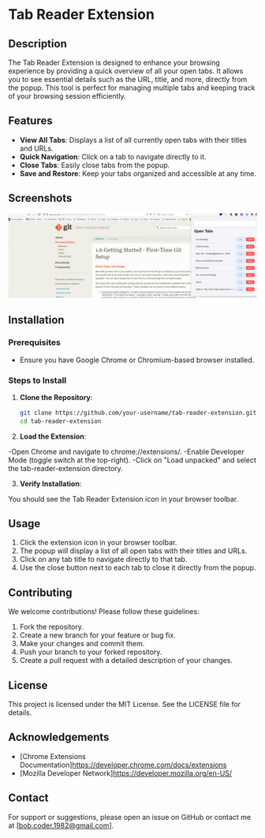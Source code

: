 # Tab Reader Extension

## Description

The Tab Reader Extension is designed to enhance your browsing experience by providing a quick overview of all your open tabs. It allows you to see essential details such as the URL, title, and more, directly from the popup. This tool is perfect for managing multiple tabs and keeping track of your browsing session efficiently.

## Features

- **View All Tabs**: Displays a list of all currently open tabs with their titles and URLs.
- **Quick Navigation**: Click on a tab to navigate directly to it.
- **Close Tabs**: Easily close tabs from the popup.
- **Save and Restore**: Keep your tabs organized and accessible at any time.

## Screenshots

![Tab Reader Popup](./screenshots/popup.png)

## Installation

### Prerequisites

- Ensure you have Google Chrome or Chromium-based browser installed.

### Steps to Install

1. **Clone the Repository**:
   ```bash
   git clone https://github.com/your-username/tab-reader-extension.git
   cd tab-reader-extension
   ```
   
2. **Load the Extension**:

-Open Chrome and navigate to chrome://extensions/.
-Enable Developer Mode (toggle switch at the top-right).
-Click on "Load unpacked" and select the tab-reader-extension directory.

3. **Verify Installation**:

You should see the Tab Reader Extension icon in your browser toolbar.

## Usage
1. Click the extension icon in your browser toolbar.
2. The popup will display a list of all open tabs with their titles and URLs.
3. Click on any tab title to navigate directly to that tab.
4. Use the close button next to each tab to close it directly from the popup.

## Contributing
We welcome contributions! Please follow these guidelines:

1. Fork the repository.
2. Create a new branch for your feature or bug fix.
3. Make your changes and commit them.
4. Push your branch to your forked repository.
5. Create a pull request with a detailed description of your changes.

## License
This project is licensed under the MIT License. See the LICENSE file for details.

## Acknowledgements
- [Chrome Extensions Documentation]https://developer.chrome.com/docs/extensions
- [Mozilla Developer Network]https://developer.mozilla.org/en-US/

## Contact
For support or suggestions, please open an issue on GitHub or contact me at [bob.coder.1982@gmail.com].